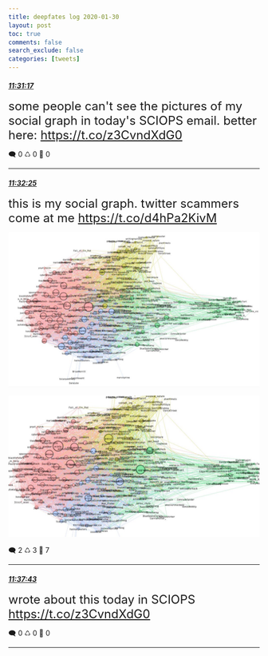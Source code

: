 ```yaml
---
title: deepfates log 2020-01-30
layout: post
toc: true
comments: false
search_exclude: false
categories: [tweets]
---
```



#### <a href = "https://twitter.com/deepfates/status/1222950427924123650">*11:31:17*</a>

<font size="5">some people can't see the pictures of my social graph in today's SCIOPS email. better here:  https://t.co/z3CvndXdG0</font>



🗨️ 0 ♺ 0 🤍  0   

---
    
#### <a href = "https://twitter.com/deepfates/status/1222950709798162433">*11:32:25*</a>

<font size="5">this is my social graph. twitter scammers come at me  https://t.co/d4hPa2KivM</font>

![image from twitter](/images/from_twitter/EPjLLh2UcAAcfY4.jpg)

![image from twitter](/images/from_twitter/EPjLLh2VUAAqjqk.jpg)


🗨️ 2 ♺ 3 🤍  7   

---
    
#### <a href = "https://twitter.com/deepfates/status/1222952043431612417">*11:37:43*</a>

<font size="5">wrote about this today in SCIOPS  https://t.co/z3CvndXdG0</font>



🗨️ 0 ♺ 0 🤍  0   

---
    
            


